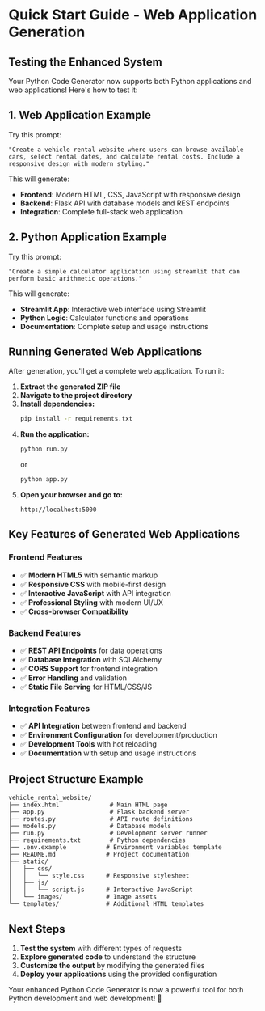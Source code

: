 # Quick Start Guide - Web Application Generation

## Testing the Enhanced System

Your Python Code Generator now supports both Python applications and web applications! Here's how to test it:

## 1. Web Application Example

Try this prompt:
```
"Create a vehicle rental website where users can browse available cars, select rental dates, and calculate rental costs. Include a responsive design with modern styling."
```

This will generate:
- **Frontend**: Modern HTML, CSS, JavaScript with responsive design
- **Backend**: Flask API with database models and REST endpoints
- **Integration**: Complete full-stack web application

## 2. Python Application Example

Try this prompt:
```
"Create a simple calculator application using streamlit that can perform basic arithmetic operations."
```

This will generate:
- **Streamlit App**: Interactive web interface using Streamlit
- **Python Logic**: Calculator functions and operations
- **Documentation**: Complete setup and usage instructions

## Running Generated Web Applications

After generation, you'll get a complete web application. To run it:

1. **Extract the generated ZIP file**
2. **Navigate to the project directory**
3. **Install dependencies:**
   ```bash
   pip install -r requirements.txt
   ```
4. **Run the application:**
   ```bash
   python run.py
   ```
   or
   ```bash
   python app.py
   ```
5. **Open your browser and go to:**
   ```
   http://localhost:5000
   ```

## Key Features of Generated Web Applications

### Frontend Features
- ✅ **Modern HTML5** with semantic markup
- ✅ **Responsive CSS** with mobile-first design
- ✅ **Interactive JavaScript** with API integration
- ✅ **Professional Styling** with modern UI/UX
- ✅ **Cross-browser Compatibility**

### Backend Features
- ✅ **REST API Endpoints** for data operations
- ✅ **Database Integration** with SQLAlchemy
- ✅ **CORS Support** for frontend integration
- ✅ **Error Handling** and validation
- ✅ **Static File Serving** for HTML/CSS/JS

### Integration Features
- ✅ **API Integration** between frontend and backend
- ✅ **Environment Configuration** for development/production
- ✅ **Development Tools** with hot reloading
- ✅ **Documentation** with setup and usage instructions

## Project Structure Example

```
vehicle_rental_website/
├── index.html              # Main HTML page
├── app.py                  # Flask backend server
├── routes.py               # API route definitions
├── models.py               # Database models
├── run.py                  # Development server runner
├── requirements.txt        # Python dependencies
├── .env.example           # Environment variables template
├── README.md              # Project documentation
├── static/
│   ├── css/
│   │   └── style.css      # Responsive stylesheet
│   ├── js/
│   │   └── script.js      # Interactive JavaScript
│   └── images/            # Image assets
└── templates/             # Additional HTML templates
```

## Next Steps

1. **Test the system** with different types of requests
2. **Explore generated code** to understand the structure
3. **Customize the output** by modifying the generated files
4. **Deploy your applications** using the provided configuration

Your enhanced Python Code Generator is now a powerful tool for both Python development and web development! 🎉
